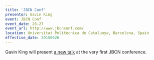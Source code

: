 ```yaml
---
title: 'JBCN Conf'
presentor: Gavin King
event: JBCN Conf
event_date: 26-27
event_url: http://www.jbcnconf.com/
location: Universitat Politècnica de Catalunya, Barcelona, Spain
effective_date: 20150626
---
```

Gavin King will present 
[a new talk](http://www.jbcnconf.com/infoSpeaker.html?ref=gking)
at the very first JBCN conference.
